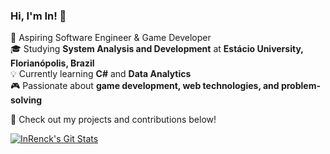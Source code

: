 ### Hi, I'm In! 👋  

🚀 Aspiring Software Engineer & Game Developer  
🎓 Studying **System Analysis and Development** at **Estácio University, Florianópolis, Brazil**  
💡 Currently learning **C#** and **Data Analytics**  
🎮 Passionate about **game development, web technologies, and problem-solving**  

📌 Check out my projects and contributions below!  

<!-- Github stats -->
[![InRenck's Git Stats](https://github-readme-stats.vercel.app/api?username=InRenck&count_private=true&show_icons=true&theme=tokyonight&hide_rank=false)](https://github.com/anuraghazra/github-readme-stats)
